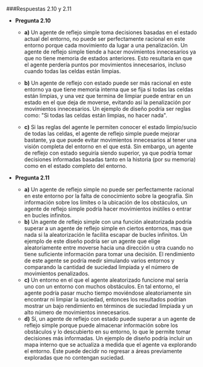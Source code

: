 ###Respuestas 2.10 y 2.11 


- **Pregunta 2.10**

  - **a)** 
    Un agente de reflejo simple toma decisiones basadas en el estado actual del entorno, no puede ser perfectamente racional en este entorno porque cada movimiento da lugar a una penalización.
    Un agente de reflejo simple tiende a hacer movimientos innecesarios ya que no tiene memoria de estados anteriores.
    Esto resultaría en que el agente perdería puntos por movimientos innecesarios, incluso cuando todas las celdas están limpias.
  
  - **b)**
    Un agente de reflejo con estado puede ser más racional en este entorno ya que tiene memoria interna que se fija si todas las celdas están limpias, y una vez que termina de limpiar
    puede entrar en un estado en el que deja de moverse, evitando así la penalización por movimientos innecesarios.
    Un ejemplo de diseño podría ser reglas como: "Si todas las celdas están limpias, no hacer nada".
  
  - **c)**
    Si las reglas del agente le permiten conocer el estado limpio/sucio de todas las celdas, el agente de reflejo simple puede mejorar bastante, ya que 
    puede evitar movimientos innecesarios al tener una visión completa del entorno en el que está. Sin embargo, un agente de reflejo con estado seguiría siendo superior, ya que
    podría tomar decisiones informadas basadas tanto en la historia (por su memoria) como en el  estado completo del entorno.


- **Pregunta 2.11**

  - **a)**
    Un agente de reflejo simple no puede ser perfectamente racional en este entorno por la falta de conocimiento sobre la geografía.
    Sin información sobre los límites o la ubicación de los obstáculos, un agente de reflejo simple podría hacer movimientos inútiles o entrar en bucles infinitos.
  - **b)**
    Un agente de reflejo simple con una función aleatorizada podría superar a un agente de reflejo simple en ciertos entornos, mas que nada si la aleatorización le facilita
    escapar de bucles infinitos. Un ejemplo de este diseño podría ser un agente que elige aleatoriamente entre moverse hacia una dirección u otra 
    cuando no tiene suficiente información para tomar una decisión. El rendimiento de este agente se podría medir simulando varios entornos y comparando
    la cantidad de suciedad limpiada y el número de movimientos penalizados.
  - **c)**
    Un entorno en el que el agente aleatorizado funcione mal sería uno con un entorno con muchos obstáculos.
    En tal entorno, el agente podría pasar mucho tiempo moviéndose aleatoriamente sin encontrar ni limpiar la suciedad, entonces los resultados podrían mostrar 
    un bajo rendimiento en términos de suciedad limpiada y un alto número de movimientos innecesarios.
  - **d)**
    Sí, un agente de reflejo con estado puede superar a un agente de reflejo simple porque puede almacenar información sobre los obstáculos
    y lo descubierto en su entorno, lo que le permite tomar decisiones más informadas. Un ejemplo de diseño podría incluir un mapa interno que se actualiza
    a medida que el agente va explorando el entorno. Este puede decidir no regresar a áreas previamente exploradas que no contengan suciedad.